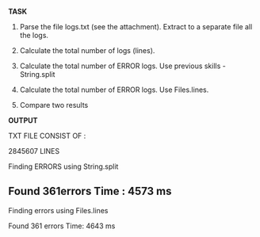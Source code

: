 **TASK**
1. Parse the file logs.txt (see the attachment).  Extract to a separate file all the logs.

2. Calculate the total number of logs (lines).

3. Calculate the total  number of  ERROR logs. Use previous skills - String.split

4.  Calculate the total number of ERROR logs. Use Files.lines.

5. Compare two results

**OUTPUT**

TXT FILE CONSIST OF : 

2845607 LINES 

Finding ERRORS using String.split

Found 361errors
Time : 4573 ms
-------------------------------
Finding errors using Files.lines

Found 361 errors
Time: 4643  ms

